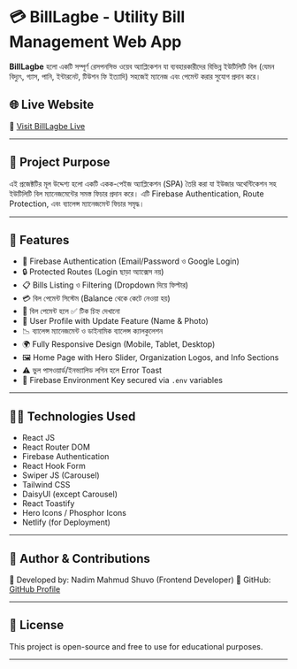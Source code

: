 # 💳 BillLagbe - Utility Bill Management Web App

**BillLagbe** হলো একটি সম্পূর্ণ রেসপনসিভ ওয়েব অ্যাপ্লিকেশন যা ব্যবহারকারীদের বিভিন্ন ইউটিলিটি বিল (যেমন বিদ্যুৎ, গ্যাস, পানি, ইন্টারনেট, টিউশন ফি ইত্যাদি) সহজেই ম্যানেজ এবং পেমেন্ট করার সুযোগ প্রদান করে।

## 🌐 Live Website

🔗 [Visit BillLagbe Live](https://react-firebase-auth-by-nadim-shuvo.netlify.app/)

---

## 🎯 Project Purpose

এই প্রজেক্টটির মূল উদ্দেশ্য হলো একটি একক-পেইজ অ্যাপ্লিকেশন (SPA) তৈরি করা যা ইউজার অথেন্টিকেশন সহ ইউটিলিটি বিল ম্যানেজমেন্টের সমস্ত ফিচার প্রদান করে। এটি Firebase Authentication, Route Protection, এবং ব্যালেন্স ম্যানেজমেন্ট ফিচার সমৃদ্ধ।

---

## 🚀 Features

- 🔐 Firebase Authentication (Email/Password ও Google Login)
- 🔒 Protected Routes (Login ছাড়া অ্যাক্সেস নয়)
- 📋 Bills Listing ও Filtering (Dropdown দিয়ে ফিল্টার)
- 💳 বিল পেমেন্ট সিস্টেম (Balance থেকে কেটে নেওয়া হয়)
- 🧾 বিল পেমেন্ট হলে ✅ টিক চিহ্ন দেখানো
- 👤 User Profile with Update Feature (Name & Photo)
- 📉 ব্যালেন্স ম্যানেজমেন্ট ও ডাইনামিক ব্যালেন্স ক্যালকুলেশন
- 🌍 Fully Responsive Design (Mobile, Tablet, Desktop)
- 🖼️ Home Page with Hero Slider, Organization Logos, and Info Sections
- ⚠️ ভুল পাসওয়ার্ড/ইনভ্যালিড লগিন হলে Error Toast
- 🔐 Firebase Environment Key secured via `.env` variables

---

## 🧑‍💻 Technologies Used

- React JS
- React Router DOM
- Firebase Authentication
- React Hook Form
- Swiper JS (Carousel)
- Tailwind CSS
- DaisyUI (except Carousel)
- React Toastify
- Hero Icons / Phosphor Icons
- Netlify (for Deployment)

---

## 📝 Author & Contributions

👤 Developed by: Nadim Mahmud Shuvo (Frontend Developer)
🔗 GitHub: [GitHub Profile](https://github.com/nadimshuvo)

---

## 📢 License

This project is open-source and free to use for educational purposes.

---

